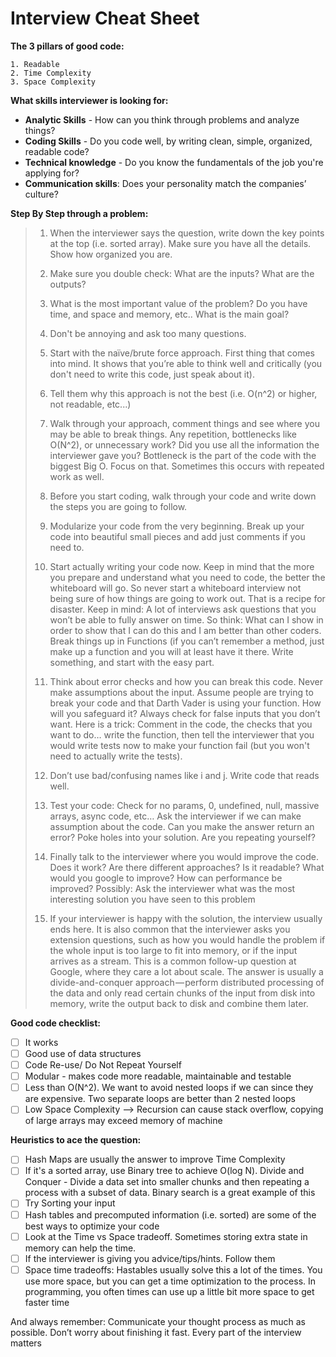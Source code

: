 # Interview Cheat Sheet

**The 3 pillars of good code:**

	1. Readable 
 	2. Time Complexity 
 	3. Space Complexity

**What skills interviewer is looking for:**

- **Analytic Skills** - How can you think through problems and analyze things? 
- **Coding Skills** - Do you code well, by writing clean, simple, organized, readable code? 
- **Technical knowledge** - Do you know the fundamentals of the job you're applying for? 
- **Communication skills**: Does your personality match the companies’ culture?

**Step By Step through a problem:**

> 1. When the interviewer says the question, write down the key points at the top (i.e. sorted array). Make sure you have all the details. Show how organized you are. 
>
> 2. Make sure you double check: What are the inputs? What are the outputs? 
>
> 3. What is the most important value of the problem? Do you have time, and space and memory, etc.. What is the main goal? 
>
> 4. Don't be annoying and ask too many questions. 
>
> 5. Start with the naïve/brute force approach. First thing that comes into mind. It shows that you’re able to think well and critically (you don't need to write this code, just speak about it). 
>
> 6. Tell them why this approach is not the best (i.e. O(n^2) or higher, not readable, etc...) 
>
> 7. Walk through your approach, comment things and see where you may be able to break things. Any repetition, bottlenecks like O(N^2), or unnecessary work? Did you use all the information the interviewer gave you? Bottleneck is the part of the code with the biggest Big O. Focus on that. Sometimes this occurs with repeated work as well. 
>
> 8. Before you start coding, walk through your code and write down the steps you are going to follow. 
>
> 9. Modularize your code from the very beginning. Break up your code into beautiful small pieces and add just comments if you need to. 
>
> 10. Start actually writing your code now. Keep in mind that the more you prepare and understand what you need to code, the better the whiteboard will go. So never start a whiteboard interview not being sure of how things are going to work out. That is a recipe for disaster. Keep in mind: A lot of interviews ask questions that you won’t be able to fully answer on time. So think: What can I show in order to show that I can do this and I am better than other coders. Break things up in Functions (if you can’t remember a method, just make up a function and you will at least have it there. Write something, and start with the easy part. 
>
> 11. Think about error checks and how you can break this code. Never make assumptions about the input. Assume people are trying to break your code and that Darth Vader is using your function. How will you safeguard it? Always check for false inputs that you don’t want. Here is a trick: Comment in the code, the checks that you want to do… write the function, then tell the interviewer that you would write tests now to make your function fail (but you won't need to actually write the tests). 
>
> 12. Don’t use bad/confusing names like i and j. Write code that reads well. 
>
> 13. Test your code: Check for no params, 0, undefined, null, massive arrays, async code, etc… Ask the interviewer if we can make assumption about the code. Can you make the answer return an error? Poke holes into your solution. Are you repeating yourself? 
> 14. Finally talk to the interviewer where you would improve the code. Does it work? Are there different approaches? Is it readable? What would you google to improve? How can performance be improved? Possibly: Ask the interviewer what was the most interesting solution you have seen to this problem 
> 15. If your interviewer is happy with the solution, the interview usually ends here. It is also common that the interviewer asks you extension questions, such as how you would handle the problem if the whole input is too large to fit into memory, or if the input arrives as a stream. This is a common follow-up question at Google, where they care a lot about scale. The answer is usually a divide-and-conquer approach — perform distributed processing of the data and only read certain chunks of the input from disk into memory, write the output back to disk and combine them later.

**Good code checklist:** 

- [ ] It works 
- [ ] Good use of data structures 
- [ ] Code Re-use/ Do Not Repeat Yourself 
- [ ] Modular - makes code more readable, maintainable and testable 
- [ ] Less than O(N^2). We want to avoid nested loops if we can since they are expensive. Two separate loops are better than 2 nested loops
- [ ] Low Space Complexity --> Recursion can cause stack overflow, copying of large arrays may exceed memory of machine

**Heuristics to ace the question:**

- [ ] Hash Maps are usually the answer to improve Time Complexity
- [ ] If it's a sorted array, use Binary tree to achieve O(log N). Divide and Conquer - Divide a data set into smaller chunks and then repeating a process with a subset of data. Binary search is a great example of this
- [ ] Try Sorting your input
- [ ] Hash tables and precomputed information (i.e. sorted) are some of the best ways to optimize your code
- [ ] Look at the Time vs Space tradeoff. Sometimes storing extra state in memory can help the time.
- [ ] If the interviewer is giving you advice/tips/hints. Follow them
- [ ] Space time tradeoffs: Hastables usually solve this a lot of the times. You use more space, but you can get a time optimization to the process. In programming, you often times can use up a little bit more space to get faster time

And always remember: Communicate your thought process as much as possible. Don’t worry about finishing it fast. Every part of the interview matters
